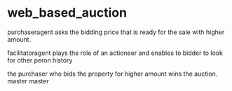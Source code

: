 # web_based_auction
 purchaseragent
asks the bidding price that is ready for the sale with higher amount.

facilitatoragent
plays the role of an actioneer and enables to bidder to look for other peron history

the purchaser who bids the property for  higher amount wins the auction.
master
master
